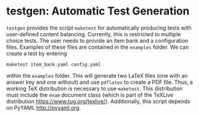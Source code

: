 # testgen: Automatic Test Generation

`testgen` provides the script `maketest` for automatically producing tests with user-defined content balancing. Currently, this is restricted to multiple choice tests. The user needs to provide an item bank and a configuration files. Examples of these files are contained in the `examples` folder. We can create a test by entering

```
maketest item_bank.yaml config.yaml
```

within the `examples` folder. This will generate two LaTeX files (one with an answer key and one without) and use `pdflatex` to create a PDF file. Thus, a working TeX distribution is necessary to use `maketest`. This distribution must include the `exam` document class (which is part of the TeXLive distribution <https://www.tug.org/texlive/>). Additionally, this script depends on PyYAML <http://pyyaml.org>.

